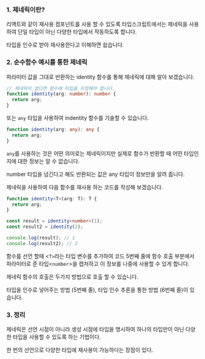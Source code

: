 ### 1\. 제네릭이란?

리액트와 같이 재사용 컴포넌트를 사용 할 수 있도록 타입스크립트에서는 제네릭을 사용하여 단일 타입이 아닌 다양한 타입에서 작동하도록 합니다.

 타입을 인수로 받아 재사용한다고 이해하면 쉽습니다.

### 2\. 순수함수 예시를 통한 제네릭

파라미터 값을 그대로 반환하는 identity 함수를 통해 제네릭에 대해 알아 보겠습니다.

```typescript
// 제네릭이 없다면 함수에 타입을 지정해야 합니다.
function identity(arg: number): number {
  return arg;
}
```

또는 `any`​ 타입을 사용하여 indentity 함수를 기술할 수 있습니다.

```typescript
function identity(arg: any): any {
  return arg;
}
```

`any`를 사용하는 것은 어떤 의미로는 제네릭이지만 실제로 함수가 반환할 때 어떤 타입인지에 대한 정보는 알 수 없습니다.

 number 타입을 넘긴다고 해도 반환되는 값은 any 타입이 정보만을 알려 줍니다.

 제네릭을 사용하여 다음 함수를 재사용 하는 코드를 작성해 보겠습니다.

```typescript
function identity<T>(arg: T): T {
  return arg;
}

const result = identity<number>(1);
const result2 = identity(2);

console.log(result); // 1
console.log(result2); // 2
```

함수를 선언 할때 \<`T>`​라는 타입 변수를 추가하여 코드 5번째 줄에 함수 호출 부분에서 파라미터로 준 타입\<`number`\>을 캡처하고 이 정보를 나중에 사용할 수 있게 합니다.

 제네릭 함수의 호출은 두가지 방법으로 호출 할 수 있습니다.

 타입을 인수로 넣어주는 방법 (5번째 줄), 타입 인수 추론을 통한 방법 (6번째 줄)이 있습니다.

### 3\. 정리

제네릭은 선언 시점이 아니라 생성 시점에 타입을 명시하여 하나의 타입만이 아닌 다양한 타입을 사용할 수 있도록 하는 기법이다. 

한 번의 선언으로 다양한 타입에 재사용이 가능하다는 장점이 있다.
